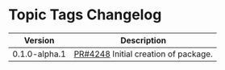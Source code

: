 # Topic Tags Changelog

| Version | Description |
|---------|-------------|
| 0.1.0-alpha.1 | [PR#4248](https://github.com/BBC-News/psammead/pull/4248) Initial creation of package. |
